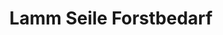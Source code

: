 ---
title: "Lamm Seile Forstbedarf"
url: /buttenheim/lamm-seile-forstbedarf/
shop: Landwirtschaftlich
---